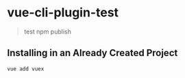 # vue-cli-plugin-test

> test npm publish 

## Installing in an Already Created Project

``` sh
vue add vuex
```
